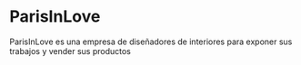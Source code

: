 # ParisInLove
 ParisInLove es una empresa de diseñadores de interiores para exponer sus trabajos y vender sus productos

